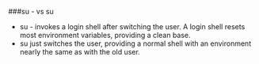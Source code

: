 ###su - vs su
- su - invokes a login shell after switching the user. A login shell resets most environment variables, providing a clean base.
- su just switches the user, providing a normal shell with an environment nearly the same as with the old user.
